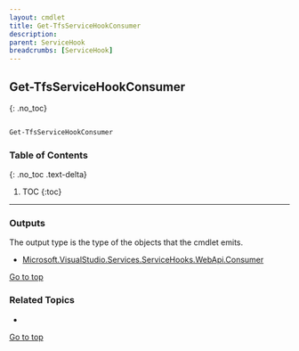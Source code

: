 ```yaml
---
layout: cmdlet
title: Get-TfsServiceHookConsumer
description: 
parent: ServiceHook
breadcrumbs: [ServiceHook]
---
```

## Get-TfsServiceHookConsumer
{: .no_toc}



```powershell

Get-TfsServiceHookConsumer
```

### Table of Contents
{: .no_toc .text-delta}

1. TOC
{:toc}

-----

### Outputs

The output type is the type of the objects that the cmdlet emits.

* [Microsoft.VisualStudio.Services.ServiceHooks.WebApi.Consumer](https://docs.microsoft.com/en-us/dotnet/api/Microsoft.VisualStudio.Services.ServiceHooks.WebApi.Consumer)

[Go to top](#get-tfsservicehookconsumer)

### Related Topics

* 


[Go to top](#get-tfsservicehookconsumer)

